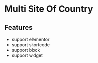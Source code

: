 # Multi Site Of Country


## Features

- support elementor
- support shortcode
- support block
- support widget
